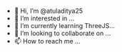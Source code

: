 - 👋 Hi, I’m @atuladitya25
- 👀 I’m interested in ...
- 🌱 I’m currently learning ThreeJS...
- 💞️ I’m looking to collaborate on ...
- 📫 How to reach me ...

<!---
atuladitya25/atuladitya25 is a ✨ special ✨ repository because its `README.md` (this file) appears on your GitHub profile.
You can click the Preview link to take a look at your changes.
--->

